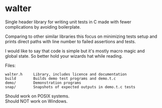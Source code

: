 walter
======

Single header library for writing unit tests in C made with fewer
complications by avoiding boilerplate.

Comparing to other similar libraries this focus on minimizing tests
setup and prints direct paths with line number to failed assertions
and tests.

I would like to say that code is simple but it's mostly macro magic
and global state.  So better hold your wizards hat while reading.

Files:

	walter.h     Library, includes licence and documentation
	build        Builds demo test programs and demo.t.c
	demo/        Demonstration programs
	snap/        Snapshots of expected outputs in demo.t.c tests

Should work on POSIX systems.  
Should NOT work on Windows.
